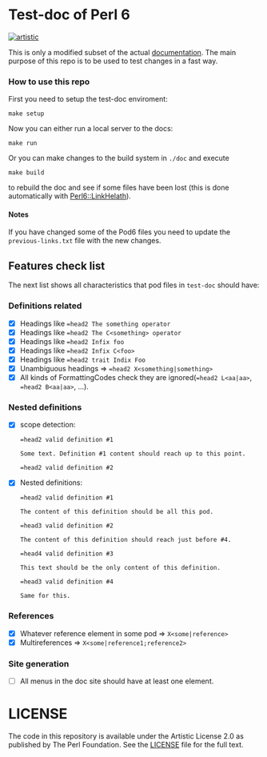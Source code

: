 # Test-doc of Perl 6

[![artistic](https://img.shields.io/badge/license-Artistic%202.0-blue.svg?style=flat)](https://opensource.org/licenses/Artistic-2.0)

This is only a modified subset of the actual [documentation](https://github.com/perl6/doc).
The main purpose of this repo is to be used to test changes in a fast way.

### How to use this repo

First you need to setup the test-doc enviroment:

```
make setup
```

Now you can either run a local server to the docs:

```
make run
```

Or you can make changes to the build system in `./doc` and execute

```
make build
```

to rebuild the doc and see if some files have been lost (this is done automatically
with [Perl6::LinkHelath](https://github.com/antoniogamiz/Perl6-LinkHealth)).

#### Notes

If you have changed some of the Pod6 files you need to update the `previous-links.txt` file
with the new changes.

## Features check list

The next list shows all characteristics that pod files in `test-doc` should have:

### Definitions related

- [x] Headings like `=head2 The something operator`
- [x] Headings like `=head2 The C<something> operator`
- [x] Headings like `=head2 Infix foo`
- [x] Headings like `=head2 Infix C<foo>`
- [x] Headings like `=head2 trait Indix Foo`
- [x] Unambiguous headings => `=head2 X<something|something>`
- [x] All kinds of FormattingCodes check they are ignored(`=head2 L<aa|aa>`, `=head2 B<aa|aa>`, ...).

### Nested definitions

- [x] scope detection:

  ```
  =head2 valid definition #1

  Some text. Definition #1 content should reach up to this point.

  =head2 valid definition #2
  ```

- [x] Nested definitions:

  ```
  =head2 valid definition #1

  The content of this definition should be all this pod.

  =head3 valid definition #2

  The content of this definition should reach just before #4.

  =head4 valid definition #3

  This text should be the only content of this definition.

  =head3 valid definition #4

  Same for this.

  ```

### References

- [x] Whatever reference element in some pod => `X<some|reference>`
- [x] Multireferences => `X<some|reference1;reference2>`

### Site generation

- [ ] All menus in the doc site should have at least one element.

# LICENSE

The code in this repository is available under the Artistic License 2.0
as published by The Perl Foundation. See the [LICENSE](LICENSE) file for the full
text.
